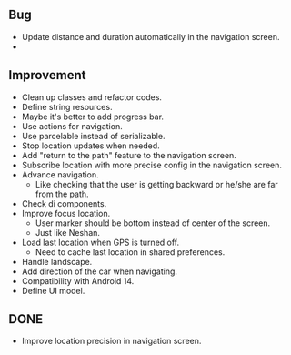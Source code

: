 ## Bug
- Update distance and duration automatically in the navigation screen.
- 

## Improvement
- Clean up classes and refactor codes.
- Define string resources.
- Maybe it's better to add progress bar.
- Use actions for navigation.
- Use parcelable instead of serializable.
- Stop location updates when needed.
- Add "return to the path" feature to the navigation screen.
- Subscribe location with more precise config in the navigation screen.
- Advance navigation.
  - Like checking that the user is getting backward or he/she are far from the path.
- Check di components.
- Improve focus location.
  - User marker should be bottom instead of center of the screen.
  - Just like Neshan.
- Load last location when GPS is turned off.
  - Need to cache last location in shared preferences.
- Handle landscape.
- Add direction of the car when navigating.
- Compatibility with Android 14.
- Define UI model.

## DONE
- Improve location precision in navigation screen.

